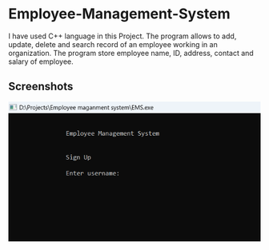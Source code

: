 # Employee-Management-System  
I have used C++ language in this Project. The program allows to add, update, delete and search record of an employee working in an organization. The program store employee name, ID, address, contact and salary of employee.

## Screenshots

![App Screenshot](https://github.com/himanshuverma27/Employee-Management-System/blob/master/Screenshot%20(3).png)


